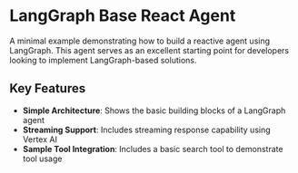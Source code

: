 # LangGraph Base React Agent

A minimal example demonstrating how to build a reactive agent using LangGraph. This agent serves as an excellent starting point for developers looking to implement LangGraph-based solutions.

## Key Features

- **Simple Architecture**: Shows the basic building blocks of a LangGraph agent
- **Streaming Support**: Includes streaming response capability using Vertex AI
- **Sample Tool Integration**: Includes a basic search tool to demonstrate tool usage
